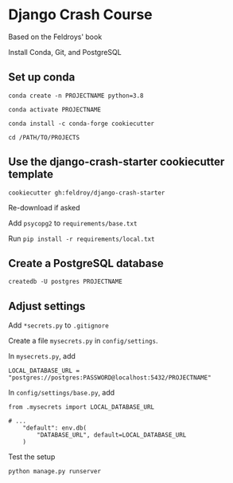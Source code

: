 # Django Crash Course

Based on the Feldroys' book

Install Conda, Git, and PostgreSQL

## Set up conda

`conda create -n PROJECTNAME python=3.8`

`conda activate PROJECTNAME`

`conda install -c conda-forge cookiecutter`

`cd /PATH/TO/PROJECTS`

## Use the django-crash-starter cookiecutter template

`cookiecutter gh:feldroy/django-crash-starter`

Re-download if asked

Add `psycopg2` to `requirements/base.txt`

Run `pip install -r requirements/local.txt`

## Create a PostgreSQL database

`createdb -U postgres PROJECTNAME`

## Adjust settings

Add `*secrets.py` to `.gitignore`

Create a file `mysecrets.py` in `config/settings`.

In `mysecrets.py`, add

```
LOCAL_DATABASE_URL = "postgres://postgres:PASSWORD@localhost:5432/PROJECTNAME"
```

In `config/settings/base.py`, add

```
from .mysecrets import LOCAL_DATABASE_URL

# ...
    "default": env.db(
        "DATABASE_URL", default=LOCAL_DATABASE_URL
    )
```

Test the setup

`python manage.py runserver`